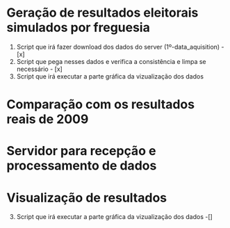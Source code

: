 # Geração de resultados eleitorais simulados por freguesia
1. Script que irá fazer download dos dados do server (1º-data_aquisition) -[x]
2. Script que pega nesses dados e verifica a consistência e limpa se necessário - [x]
3. Script que irá executar a parte gráfica da vizualização dos dados

# Comparação com os resultados reais de 2009

# Servidor para recepção e processamento de dados

# Visualização de resultados
3. Script que irá executar a parte gráfica da vizualização dos dados -[]

